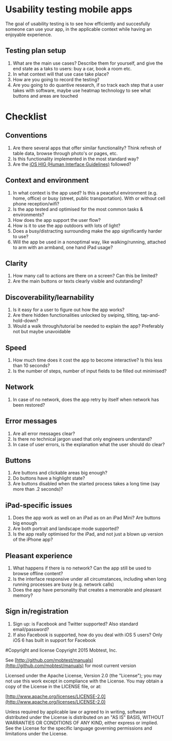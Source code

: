 # Usability testing mobile apps

The goal of usability testing is to see how efficiently and succesfully someone can use your app, in the applicable context while having an enjoyable experience.

## Testing plan setup
1. What are the main use cases? Describe them for yourself, and give the end state as a taks to users: buy a car, book a room etc.
2. In what context will that use case take place?
3. How are you going to record the testing?
4. Are you going to do quantive research, if so track each step that a user takes with software, maybe use heatmap technology to see what buttons and areas are touched


# Checklist

## Conventions
1. Are there several apps that offer similar functionality? Think refresh of table data, browse through photo's or pages, etc.
2. Is this functionality implemented in the most standard way?
3. Are the [iOS HIG (Human Interface Guidelines)](http://developer.apple.com/library/ios/#documentation/UserExperience/Conceptual/MobileHIG/Introduction/Introduction.html) followed?

## Context and environment
1. In what context is the app used? Is this a peaceful environment (e.g. home, office) or busy (street, public transportation). With or without cell phone reception/wifi?
2. Is the app tested and optimised for the most common tasks & environments?
3. How does the app support the user flow?
4. How is it to use the app outdoors with lots of light?
5. Does a busy/distracting surrounding make the app significantly harder to use?
6. Will the app be used in a nonoptimal way, like walking/running, attached to arm with an armband, one hand iPad usage?

## Clarity
1. How many call to actions are there on a screen? Can this be limited?
2. Are the main buttons or texts clearly visible and outstanding?

## Discoverability/learnability
1. Is it easy for a user to figure out how the app works?
2. Are there hidden functionalities unlocked by swiping, tilting, tap-and-hold-down?
3. Would a walk through/tutorial be needed to explain the app? Preferably not but maybe unavoidable

## Speed
1. How much time does it cost the app to become interactive? Is this less than 10 seconds?
2. Is the number of steps, number of input fields to be filled out minimised?

## Network
1. In case of no network, does the app retry by itself when network has been restored?

## Error messages
1. Are all error messages clear?
2. Is there no technical jargon used that only engineers understand?
3. In case of user errors, is the explanation what the user should do clear?

## Buttons
1. Are buttons and clickable areas big enough?
2. Do buttons have a highlight state?
3. Are buttons disabled when the started process takes a long time (say more than .2 seconds)?

## iPad-specific issues
1. Does the app work as well on an iPad as on an iPad Mini? Are buttons big enough
2. Are both portrait and landscape mode supported?
3. Is the app really optimised for the iPad, and not just a blown up version of the iPhone app?

## Pleasant experience
1. What happens if there is no network? Can the app still be used to browse offline content?
2. Is the interface responsive under all circumstances, including when long running processes are busy (e.g. network calls)
3. Does the app have personality that creates a memorable and pleasant memory?

## Sign in/registration
1. Sign up: is Facebook and Twitter supported? Also standard email/password?
2. If also Facebook is supported, how do you deal with iOS 5 users? Only iOS 6 has built in support for Facebook

#Copyright and license
Copyright 2015 Mobtest, Inc.

See [http://github.com/mobtest/manuals](http://github.com/mobtest/manuals) for most current version

Licensed under the Apache License, Version 2.0 (the "License"); you may not use this work except in compliance with the License. You may obtain a copy of the License in the LICENSE file, or at:

[http://www.apache.org/licenses/LICENSE-2.0](http://www.apache.org/licenses/LICENSE-2.0)

Unless required by applicable law or agreed to in writing, software distributed under the License is distributed on an "AS IS" BASIS, WITHOUT WARRANTIES OR CONDITIONS OF ANY KIND, either express or implied. See the License for the specific language governing permissions and limitations under the License.